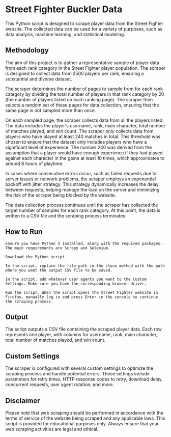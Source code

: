 # Street Fighter Buckler Data

This Python script is designed to scrape player data from the Street Fighter website. The collected data can be used for a variety of purposes, such as data analysis, machine learning, and statistical modeling.


## Methodology

The aim of this project is to gather a representative sample of player data from each rank category in the Street Fighter player population. The scraper is designed to collect data from 2500 players per rank, ensuring a substantial and diverse dataset.

The scraper determines the number of pages to sample from for each rank category by dividing the total number of players in that rank category by 20 (the number of players listed on each ranking page). The scraper then selects a random set of these pages for data collection, ensuring that the same page is not sampled more than once.

On each sampled page, the scraper collects data from all the players listed. The data includes the player's username, rank, main character, total number of matches played, and win count. The scraper only collects data from players who have played at least 240 matches in total. This threshold was chosen to ensure that the dataset only includes players who have a significant level of experience. The number 240 was derived from the assumption that a player would have enough experience if they had played against each character in the game at least 10 times, which approximates to around 8 hours of playtime.

In cases where consecutive errors occur, such as failed requests due to server issues or network problems, the scraper employs an exponential backoff with jitter strategy. This strategy dynamically increases the delay between requests, helping manage the load on the server and minimizing the risk of the scraper being blocked by the website.

The data collection process continues until the scraper has collected the target number of samples for each rank category. At this point, the data is written to a CSV file and the scraping process terminates.


## How to Run

    Ensure you have Python 3 installed, along with the required packages. The main requirements are Scrapy and Selenium.

    Download the Python script.

    In the script, replace the file path in the close method with the path where you want the output CSV file to be saved.

    In the script, add whatever user agents you want to the Custom Settings. Make sure you have the corresponding browser driver.

    Run the script. When the script opens the Street Fighter website in Firefox, manually log in and press Enter in the console to continue the scraping process.
    

## Output

The script outputs a CSV file containing the scraped player data. Each row represents one player, with columns for username, rank, main character, total number of matches played, and win count.


## Custom Settings

The scraper is configured with several custom settings to optimize the scraping process and handle potential errors. These settings include parameters for retry times, HTTP response codes to retry, download delay, concurrent requests, user agent rotation, and more.

## Disclaimer

Please note that web scraping should be performed in accordance with the terms of service of the website being scraped and any applicable laws. This script is provided for educational purposes only. Always ensure that your web scraping activities are legal and ethical.
